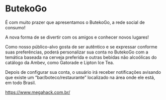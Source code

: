 # ButekoGo

É com muito prazer que apresentamos o ButekoGo, a rede social de consumo!

A nova forma de se divertir com os amigos e conhecer novos lugares!

Como nosso público-alvo gosta de ser autêntico e se expressar conforme suas preferências, poderá personalizar sua conta no ButekoGo com a temática baseada na cerveja preferida e outras bebidas não alcoólicas do catálogo da Ambev, como Gatorade e Lipton Ice Tea.

Depois de configurar sua conta, o usuário irá receber notificações avisando que existe um “bar/boteco/restaurante” localizado na área onde ele está, em todo Brasil.


https://www.megahack.com.br/

